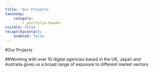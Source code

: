 ```yaml
---
title: 'Our Projects'
taxonomy:
    category:
        - portfolio-header
visible: false
recaptchacontact:
    enabled: false
---
```


#Our Projects

##Working with over 10 digital agencies based in the UK, Japan and Australia gives us a broad range of exposure to different market sectors